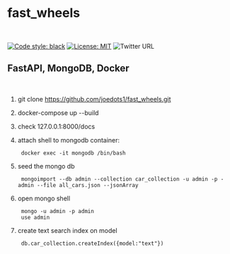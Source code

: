 <h1>fast_wheels</h1>
<br>

[![Code style: black](https://img.shields.io/badge/code%20style-black-000000.svg)](https://github.com/psf/black)
[![License: MIT](https://img.shields.io/badge/License-MIT-yellow.svg)](https://opensource.org/licenses/MIT)
![Twitter URL](https://img.shields.io/twitter/url?style=social&url=https%3A%2F%2Fimg.shields.io%2Ftwitter%2Furl%3Fstyle%3Dsocial%26url%3Dhttps%253A%252F%252Fgithub.com%252Fjoedots1%252Ffast_wheels)
<br>

<h2>FastAPI, MongoDB, Docker</h2>
<br>

1. git clone https://github.com/joedots1/fast_wheels.git

2. docker-compose up --build

3. check 127.0.0.1:8000/docs

4. attach shell to mongodb container:

        docker exec -it mongodb /bin/bash

5. seed the mongo db

        mongoimport --db admin --collection car_collection -u admin -p - admin --file all_cars.json --jsonArray

6. open mongo shell

        mongo -u admin -p admin
        use admin 

7. create text search index on model

        db.car_collection.createIndex({model:"text"})

